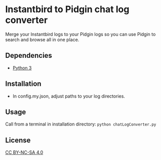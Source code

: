 # Instantbird to Pidgin chat log converter

Merge your Instantbird logs to your Pidgin logs so you can use Pidgin to search and browse all in one place.

## Dependencies

 - [Python 3](https://www.python.org/downloads/)

## Installation

 - In config.my.json, adjust paths to your log directories.

## Usage

Call from a terminal in installation directory:
`python chatLogConverter.py`

## License

[CC BY-NC-SA 4.0](https://creativecommons.org/licenses/by-nc-sa/4.0/)
